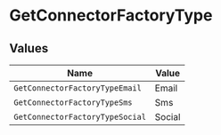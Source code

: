 # GetConnectorFactoryType


## Values

| Name                            | Value                           |
| ------------------------------- | ------------------------------- |
| `GetConnectorFactoryTypeEmail`  | Email                           |
| `GetConnectorFactoryTypeSms`    | Sms                             |
| `GetConnectorFactoryTypeSocial` | Social                          |